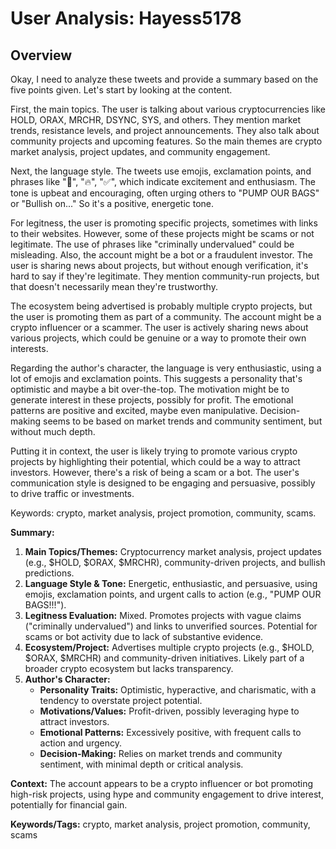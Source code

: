 # User Analysis: Hayess5178

## Overview

<think>
Okay, I need to analyze these tweets and provide a summary based on the five points given. Let's start by looking at the content.

First, the main topics. The user is talking about various cryptocurrencies like HOLD, ORAX, MRCHR, DSYNC, SYS, and others. They mention market trends, resistance levels, and project announcements. They also talk about community projects and upcoming features. So the main themes are crypto market analysis, project updates, and community engagement.

Next, the language style. The tweets use emojis, exclamation points, and phrases like "🚀", "🔥", "✅", which indicate excitement and enthusiasm. The tone is upbeat and encouraging, often urging others to "PUMP OUR BAGS" or "Bullish on..." So it's a positive, energetic tone.

For legitness, the user is promoting specific projects, sometimes with links to their websites. However, some of these projects might be scams or not legitimate. The use of phrases like "criminally undervalued" could be misleading. Also, the account might be a bot or a fraudulent investor. The user is sharing news about projects, but without enough verification, it's hard to say if they're legitimate. They mention community-run projects, but that doesn't necessarily mean they're trustworthy.

The ecosystem being advertised is probably multiple crypto projects, but the user is promoting them as part of a community. The account might be a crypto influencer or a scammer. The user is actively sharing news about various projects, which could be genuine or a way to promote their own interests.

Regarding the author's character, the language is very enthusiastic, using a lot of emojis and exclamation points. This suggests a personality that's optimistic and maybe a bit over-the-top. The motivation might be to generate interest in these projects, possibly for profit. The emotional patterns are positive and excited, maybe even manipulative. Decision-making seems to be based on market trends and community sentiment, but without much depth.

Putting it in context, the user is likely trying to promote various crypto projects by highlighting their potential, which could be a way to attract investors. However, there's a risk of being a scam or a bot. The user's communication style is designed to be engaging and persuasive, possibly to drive traffic or investments.

Keywords: crypto, market analysis, project promotion, community, scams.
</think>

**Summary:**  
1. **Main Topics/Themes:** Cryptocurrency market analysis, project updates (e.g., $HOLD, $ORAX, $MRCHR), community-driven projects, and bullish predictions.  
2. **Language Style & Tone:** Energetic, enthusiastic, and persuasive, using emojis, exclamation points, and urgent calls to action (e.g., "PUMP OUR BAGS!!!").  
3. **Legitness Evaluation:** Mixed. Promotes projects with vague claims ("criminally undervalued") and links to unverified sources. Potential for scams or bot activity due to lack of substantive evidence.  
4. **Ecosystem/Project:** Advertises multiple crypto projects (e.g., $HOLD, $ORAX, $MRCHR) and community-driven initiatives. Likely part of a broader crypto ecosystem but lacks transparency.  
5. **Author's Character:**  
   - **Personality Traits:** Optimistic, hyperactive, and charismatic, with a tendency to overstate project potential.  
   - **Motivations/Values:** Profit-driven, possibly leveraging hype to attract investors.  
   - **Emotional Patterns:** Excessively positive, with frequent calls to action and urgency.  
   - **Decision-Making:** Relies on market trends and community sentiment, with minimal depth or critical analysis.  

**Context:** The account appears to be a crypto influencer or bot promoting high-risk projects, using hype and community engagement to drive interest, potentially for financial gain.  

**Keywords/Tags:** crypto, market analysis, project promotion, community, scams